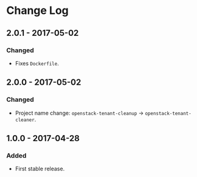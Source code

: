 # Change Log
## 2.0.1 - 2017-05-02
### Changed
- Fixes `Dockerfile`.

## 2.0.0 - 2017-05-02
### Changed
- Project name change: `openstack-tenant-cleanup` -> `openstack-tenant-cleaner`.

## 1.0.0 - 2017-04-28
### Added
- First stable release.
